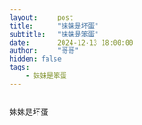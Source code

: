 ```yaml
---
layout:     post
title:      "妹妹是坏蛋"
subtitle:   "妹妹是笨蛋"
date:       2024-12-13 18:00:00
author:     "哥哥"
hidden: false
tags:
    - 妹妹是笨蛋
---
```

<div>
    <br>妹妹是坏蛋
